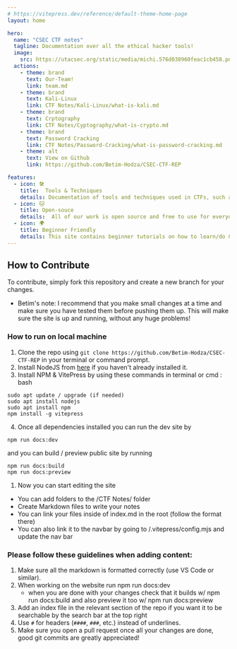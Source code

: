 ```yaml
---
# https://vitepress.dev/reference/default-theme-home-page
layout: home

hero:
  name: "CSEC CTF notes"
  tagline: Documentation over all the ethical hacker tools!
  image:
    src: https://utacsec.org/static/media/michi.576d038960feac1cb458.png
  actions:
    - theme: brand
      text: Our-Team!
      link: team.md
    - theme: brand
      text: Kali-Linux
      link: CTF Notes/Kali-Linux/what-is-kali.md
    - theme: brand
      text: Crptography
      link: CTF Notes/Cyptography/what-is-crypto.md
    - theme: brand
      text: Password Cracking
      link: CTF Notes/Password-Cracking/what-is-password-cracking.md
    - theme: alt
      text: View on Github
      link: https://github.com/Betim-Hodza/CSEC-CTF-REP

features:
  - icon: 🛠️
    title:  Tools & Techniques
    details: Documentation of tools and techniques used in CTFs, such as web scraping, API interaction, cryptanalysis etc.
  - icon: 🐱
    title: Open-souce
    details:  All of our work is open source and free to use for everyone. You can contribute if you want or simply read the notes
  - icon: 🌍
    title: Beginner Friendly
    details: This site contains beginner tutorials on how to learn/do CTFs and use the tools needed to solve problems!
---
```


## How to Contribute 
To contribute, simply fork this repository and create a new branch for your changes. 

- Betim's note: I recommend that you make small changes at a time and make sure you  have tested them before pushing them up. 
This will make sure the site is up and running, without any huge problems!

### How to run on local machine <Badge type="info" text="You can run this on github codespaces to make it easier!" />
1. Clone the repo using `git clone https://github.com/Betim-Hodza/CSEC-CTF-REP` in your terminal or command prompt.
2. Install NodeJS from [here](https://nodejs.org/) if you haven't already installed it.
3. Install NPM &  VitePress by using these commands in terminal or cmd :
bash
```
sudo apt update / upgrade (if needed)
sudo apt install nodejs
sudo apt install npm
npm install -g vitepress
```
4. Once all dependencies installed you can run the dev site by
```
npm run docs:dev
```
and you can build / preview public site by running 
```
npm run docs:build
npm run docs:preview
```
1. Now you can start editing the site
  * You can add folders to the /CTF Notes/ folder
  * Create Markdown files to write your notes
  * You can link your files inside of index.md in the root (follow the format there)
  * You can also link it to the navbar by going to /.vitepress/config.mjs and update the nav bar <Badge type="tip" text="follow the formatting and test often!" />

### Please follow these guidelines when adding content:

1. Make sure all the markdown is formatted  correctly (use VS Code or similar). 
2. When working on the website run npm run docs:dev
   * when you are done with your changes check that it builds w/ npm run docs:build and also preview it too w/ npm run docs:preview
3. Add an index file in the relevant section of the repo if you want it to be searchable by the search bar at the top right
4. Use `#` for headers (`####`, `###`, etc.) instead of underlines. <Badge type="tip" text="Also if you want clickable tabs make sure to use `##` in your MD file" />
5. Make sure you open a pull request once all your changes are done, good git commits are greatly appreciated!
